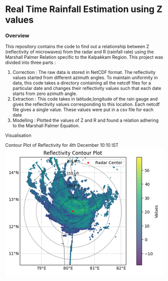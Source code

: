# Real Time Rainfall Estimation using Z values

### Overview

This repository contains the code to find out a relationship between Z (reflectivity of microwaves) from the radar and R (rainfall rate) using the Marshall Palmer Relation specific to the Kalpakkam Region. This project was divided into three parts : 

1. Correction : The raw data is stored in NetCDF format. The reflectivity values started from different azimuth angles. To maintain uniformity in data, this code takes a directory containing all the netcdf files for a particular date and changes their reflectivity values such that each date starts from zero azimuth angle. 
2. Extraction : This code takes in latitude,longitude of the rain gauge and gives the reflectivity values corresponding to this location. Each netcdf file gives a single value. These values were put in a csv file for each date
3. Modelling : Plotted the values of Z and R and found a relation adhering to the Marshall Palmer Equation. 

Visualisation 

Contour Plot of Reflectivity for 4th December 10:10 IST
![image](https://github.com/bulla1009/RainfallEstimation/blob/main/plot.png)
